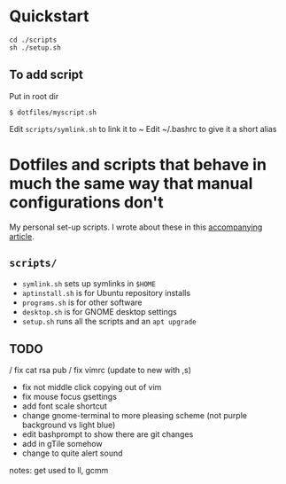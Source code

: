 # Quickstart

```
cd ./scripts
sh ./setup.sh
```

## To add script

Put in root dir
```
$ dotfiles/myscript.sh
```
Edit `scripts/symlink.sh` to link it to ~
Edit ~/.bashrc to give it a short alias


# Dotfiles and scripts that behave in much the same way that manual configurations don't

My personal set-up scripts. I wrote about these in this [accompanying article](https://victoria.dev/verbose/how-to-set-up-a-fresh-ubuntu-desktop-using-only-dotfiles-and-bash-scripts/).

## `scripts/`

* `symlink.sh` sets up symlinks in `$HOME`
* `aptinstall.sh` is for Ubuntu repository installs
* `programs.sh` is for other software
* `desktop.sh` is for GNOME desktop settings
* `setup.sh` runs all the scripts and an `apt upgrade`

## TODO

/ fix cat rsa pub
/ fix vimrc (update to new with ,s)
- fix not middle click copying out of vim
- fix mouse focus gsettings
- add font scale shortcut
- change gnome-terminal to more pleasing scheme (not purple background vs light blue)
- edit bashprompt to show there are git changes
- add in gTile somehow
- change to quite alert sound

notes: get used to ll, gcmm
